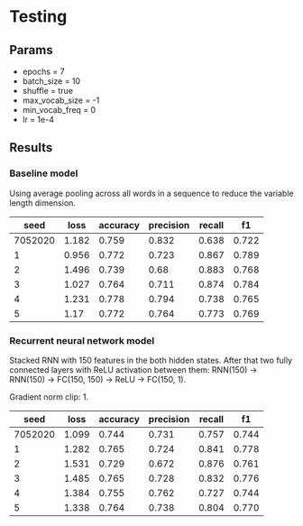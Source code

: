 # Testing

## Params

- epochs = 7
- batch_size = 10
- shuffle = true
- max_vocab_size = -1
- min_vocab_freq = 0
- lr = 1e-4

## Results


### Baseline model

Using average pooling across all words in a sequence to reduce the variable length dimension.

seed | loss | accuracy | precision | recall | f1
--- | --- | --- | --- | --- | ---
7052020 | 1.182 | 0.759 | 0.832 | 0.638 | 0.722
1 | 0.956 | 0.772 | 0.723 | 0.867 | 0.789
2 | 1.496 | 0.739 | 0.68 | 0.883 | 0.768
3 | 1.027 | 0.764 | 0.711 | 0.874 | 0.784
4 | 1.231 | 0.778 | 0.794 | 0.738 | 0.765
5 | 1.17 | 0.772 | 0.764 | 0.773 | 0.769

### Recurrent neural network model

Stacked RNN with 150 features in the both hidden states. After that two fully connected layers with ReLU activation between them: RNN(150) → RNN(150) → FC(150, 150) → ReLU → FC(150, 1).

Gradient norm clip: 1.

seed | loss | accuracy | precision | recall | f1
--- | --- | --- | --- | --- | ---
7052020 | 1.099 | 0.744 | 0.731 | 0.757 | 0.744
1 | 1.282 | 0.765 | 0.724 | 0.841 | 0.778
2 | 1.531 | 0.729 | 0.672 | 0.876 | 0.761
3 | 1.485 | 0.765 | 0.728 | 0.832 | 0.776
4 | 1.384 | 0.755 | 0.762 | 0.727 | 0.744
5 | 1.338 | 0.764 | 0.738 | 0.804 | 0.770
